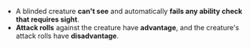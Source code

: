* A blinded creature **can't see** and automatically **fails any ability check that requires sight**.
* **Attack rolls** against the creature have **advantage**, and the creature's attack rolls have **disadvantage**.
